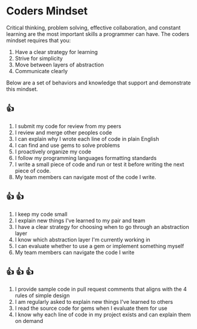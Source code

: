 # Coders Mindset

Critical thinking, problem solving, effective collaboration, and constant
learning are the most important skills a programmer can have. The coders
mindset requires that you:

1. Have a clear strategy for learning
1. Strive for simplicity
1. Move between layers of abstraction
1. Communicate clearly

Below are a set of behaviors and knowledge that support and demonstrate this
mindset.

## :+1:
1. I submit my code for review from my peers
1. I review and merge other peoples code
1. I can explain why I wrote each line of code in plain English
1. I can find and use gems to solve problems
1. I proactively organize my code
1. I follow my programming languages formatting standards
1. I write a small piece of code and run or test it before writing the
next piece of code.
1. My team members can navigate most of the code I write.

## :+1: :+1:
1. I keep my code small
1. I explain new things I've learned to my pair and team
1. I have a clear strategy for choosing when to go through an abstraction layer
1. I know which abstraction layer I'm currently working in
1. I can evaluate whether to use a gem or implement something myself
1. My team members can navigate the code I write

## :+1: :+1: :+1:

1. I provide sample code in pull request comments that aligns with the 4 rules
   of simple design
1. I am regularly asked to explain new things I've learned to others
1. I read the source code for gems when I evaluate them for use
1. I know why each line of code in my project exists and can explain them on
   demand



